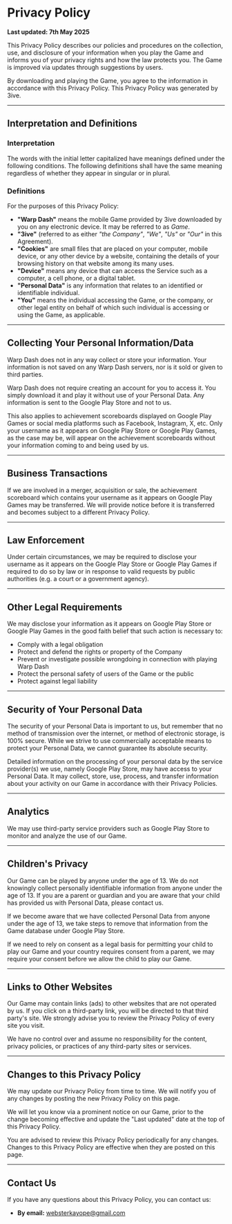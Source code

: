 # Privacy Policy

**Last updated: 7th May 2025**

This Privacy Policy describes our policies and procedures on the collection, use, and disclosure of your information when you play the Game and informs you of your privacy rights and how the law protects you. The Game is improved via updates through suggestions by users.

By downloading and playing the Game, you agree to the information in accordance with this Privacy Policy. This Privacy Policy was generated by 3ive.

---

## Interpretation and Definitions

### Interpretation

The words with the initial letter capitalized have meanings defined under the following conditions. The following definitions shall have the same meaning regardless of whether they appear in singular or in plural.

### Definitions

For the purposes of this Privacy Policy:

- **"Warp Dash"** means the mobile Game provided by 3ive downloaded by you on any electronic device. It may be referred to as *Game*.
- **"3ive"** (referred to as either *"the Company"*, *"We"*, *"Us"* or *"Our"* in this Agreement).
- **"Cookies"** are small files that are placed on your computer, mobile device, or any other device by a website, containing the details of your browsing history on that website among its many uses.
- **"Device"** means any device that can access the Service such as a computer, a cell phone, or a digital tablet.
- **"Personal Data"** is any information that relates to an identified or identifiable individual.
- **"You"** means the individual accessing the Game, or the company, or other legal entity on behalf of which such individual is accessing or using the Game, as applicable.

---

## Collecting Your Personal Information/Data

Warp Dash does not in any way collect or store your information. Your information is not saved on any Warp Dash servers, nor is it sold or given to third parties.

Warp Dash does not require creating an account for you to access it. You simply download it and play it without use of your Personal Data. Any information is sent to the Google Play Store and not to us.

This also applies to achievement scoreboards displayed on Google Play Games or social media platforms such as Facebook, Instagram, X, etc. Only your username as it appears on Google Play Store or Google Play Games, as the case may be, will appear on the achievement scoreboards without your information coming to and being used by us.

---

## Business Transactions

If we are involved in a merger, acquisition or sale, the achievement scoreboard which contains your username as it appears on Google Play Games may be transferred. We will provide notice before it is transferred and becomes subject to a different Privacy Policy.

---

## Law Enforcement

Under certain circumstances, we may be required to disclose your username as it appears on the Google Play Store or Google Play Games if required to do so by law or in response to valid requests by public authorities (e.g. a court or a government agency).

---

## Other Legal Requirements

We may disclose your information as it appears on Google Play Store or Google Play Games in the good faith belief that such action is necessary to:

- Comply with a legal obligation  
- Protect and defend the rights or property of the Company  
- Prevent or investigate possible wrongdoing in connection with playing Warp Dash  
- Protect the personal safety of users of the Game or the public  
- Protect against legal liability  

---

## Security of Your Personal Data

The security of your Personal Data is important to us, but remember that no method of transmission over the internet, or method of electronic storage, is 100% secure. While we strive to use commercially acceptable means to protect your Personal Data, we cannot guarantee its absolute security.

Detailed information on the processing of your personal data by the service provider(s) we use, namely Google Play Store, may have access to your Personal Data. It may collect, store, use, process, and transfer information about your activity on our Game in accordance with their Privacy Policies.

---

## Analytics

We may use third-party service providers such as Google Play Store to monitor and analyze the use of our Game.

---

## Children's Privacy

Our Game can be played by anyone under the age of 13. We do not knowingly collect personally identifiable information from anyone under the age of 13. If you are a parent or guardian and you are aware that your child has provided us with Personal Data, please contact us.

If we become aware that we have collected Personal Data from anyone under the age of 13, we take steps to remove that information from the Game database under Google Play Store.

If we need to rely on consent as a legal basis for permitting your child to play our Game and your country requires consent from a parent, we may require your consent before we allow the child to play our Game.

---

## Links to Other Websites

Our Game may contain links (ads) to other websites that are not operated by us. If you click on a third-party link, you will be directed to that third party's site. We strongly advise you to review the Privacy Policy of every site you visit.

We have no control over and assume no responsibility for the content, privacy policies, or practices of any third-party sites or services.

---

## Changes to this Privacy Policy

We may update our Privacy Policy from time to time. We will notify you of any changes by posting the new Privacy Policy on this page.

We will let you know via a prominent notice on our Game, prior to the change becoming effective and update the "Last updated" date at the top of this Privacy Policy.

You are advised to review this Privacy Policy periodically for any changes. Changes to this Privacy Policy are effective when they are posted on this page.

---

## Contact Us

If you have any questions about this Privacy Policy, you can contact us:

- **By email:** [websterkayope@gmail.com](mailto:websterkayope@gmail.com)


